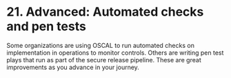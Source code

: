 # 21. Advanced: Automated checks and pen tests

Some organizations are using OSCAL to run automated checks on implementation in operations to monitor controls. Others are writing pen test plays that run as part of the secure release pipeline. These are great improvements as you advance in your journey.
